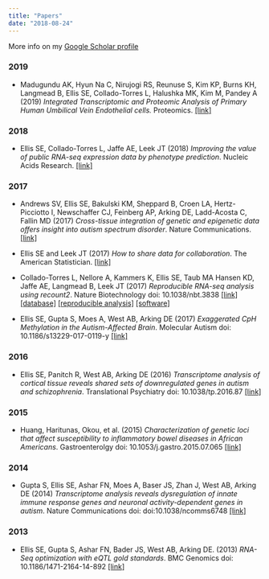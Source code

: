 ```yaml
---
title: "Papers"
date: "2018-08-24"
---
```


More info on my [Google Scholar profile](https://scholar.google.com/citations?user=G5cAVdkAAAAJ&hl=en)

### 2019

* Madugundu AK, Hyun Na C, Nirujogi RS, Reunuse S, Kim KP, Burns KH, Langmead B, Ellis SE, Collado-Torres L, Halushka MK, Kim M, Pandey A (2019) _Integrated Transcriptomic and Proteomic Analysis of Primary Human Umbilical Vein Endothelial cells._ Proteomics. [[link]](https://doi.org/10.1002/pmic.201800315)

### 2018
 
* Ellis SE, Collado-Torres L, Jaffe AE, Leek JT (2018) _Improving the value of public RNA-seq expression data by phenotype prediction_. Nucleic Acids Research. [[link]](https://doi.org/10.1093/nar/gky102)

### 2017

* Andrews SV, Ellis SE, Bakulski KM, Sheppard B, Croen LA, Hertz-Picciotto I, Newschaffer CJ, Feinberg AP, Arking DE, Ladd-Acosta C, Fallin MD (2017) _Cross-tissue integration of genetic and epigenetic data offers insight into autism spectrum disorder_. Nature Communications. [[link]](https://www.nature.com/articles/s41467-017-00868-y)

* Ellis SE and Leek JT (2017) _How to share data for collaboration_. The American Statistician. [[link]](http://amstat.tandfonline.com/doi/full/10.1080/00031305.2017.1375987)

*  Collado-Torres L, Nellore A, Kammers K, Ellis SE, Taub MA Hansen KD, Jaffe AE, Langmead B, Leek JT (2017) _Reproducible RNA-seq analysis using recount2_. Nature Biotechnology doi: 10.1038/nbt.3838 [[link]](http://www.nature.com/nbt/journal/v35/n4/full/nbt.3838.html) [[database]](https://jhubiostatistics.shinyapps.io/recount/) [[reproducible analysis]](http://leekgroup.github.io/recount-analyses/) [[software]](https://bioconductor.org/packages/devel/bioc/html/recount.html)

* Ellis SE, Gupta S, Moes A, West AB, Arking DE (2017) _Exaggerated CpH Methylation in the Autism-Affected Brain_. Molecular Autism doi: 10.1186/s13229-017-0119-y [[link]](https://www.ncbi.nlm.nih.gov/pmc/articles/PMC5351204/)


### 2016
* Ellis SE, Panitch R, West AB, Arking DE (2016) _Transcriptome analysis of cortical tissue reveals shared sets of downregulated genes in autism and schizophrenia_. Translational Psychiatry doi: 10.1038/tp.2016.87 [[link]](http://www.nature.com/tp/journal/v6/n5/abs/tp201687a.html)

### 2015
* Huang, Haritunas, Okou, et al. (2015) _Characterization of genetic loci that affect susceptibility to inflammatory bowel diseases in African Americans_. Gastroenterolgy doi: 10.1053/j.gastro.2015.07.065 [[link]](http://www.sciencedirect.com/science/article/pii/S0016508515011038)

### 2014
* Gupta S, Ellis SE, Ashar FN, Moes A, Baser JS, Zhan J, West AB, Arking DE (2014) _Transcriptome analysis reveals dysregulation of innate immune response genes and neuronal activity-dependent genes in autism_. Nature Communications doi: doi:10.1038/ncomms6748 [[link]](http://www.nature.com/articles/ncomms6748)


### 2013
* Ellis SE, Gupta S, Ashar FN, Bader JS, West AB, Arking DE. (2013) _RNA-Seq optimization with eQTL gold standards_. BMC Genomics doi: 10.1186/1471-2164-14-892 [[link]](http://bmcgenomics.biomedcentral.com/articles/10.1186/1471-2164-14-892)


